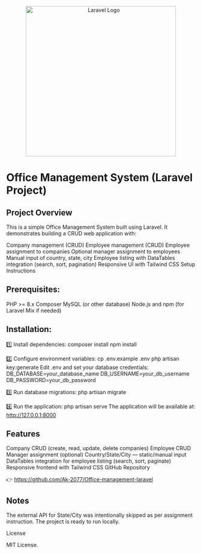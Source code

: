 <p align="center">
  <a href="https://laravel.com" target="_blank">
    <img src="https://raw.githubusercontent.com/laravel/art/master/logo-lockup/5%20SVG/2%20CMYK/1%20Full%20Color/laravel-logolockup-cmyk-red.svg" width="400" alt="Laravel Logo">
  </a>
</p>

 # Office Management System (Laravel Project)

## Project Overview

This is a simple Office Management System built using Laravel.
It demonstrates building a CRUD web application with:

Company management (CRUD)
Employee management (CRUD)
Employee assignment to companies
Optional manager assignment to employees
Manual input of country, state, city
Employee listing with DataTables integration (search, sort, pagination)
Responsive UI with Tailwind CSS
Setup Instructions

## Prerequisites:

PHP >= 8.x
Composer
MySQL (or other database)
Node.js and npm (for Laravel Mix if needed)

## Installation:

1️⃣ Install dependencies:
composer install
npm install

2️⃣ Configure environment variables:
cp .env.example .env
php artisan key:generate
Edit .env and set your database credentials:
DB_DATABASE=your_database_name
DB_USERNAME=your_db_username
DB_PASSWORD=your_db_password

3️⃣ Run database migrations:
php artisan migrate

4️⃣ Run the application:
php artisan serve
The application will be available at:
http://127.0.0.1:8000

## Features

Company CRUD (create, read, update, delete companies)
Employee CRUD
Manager assignment (optional)
Country/State/City — static/manual input
DataTables integration for employee listing (search, sort, paginate)
Responsive frontend with Tailwind CSS
GitHub Repository

👉 https://github.com/Ak-2077/Office-management-laravel

## Notes

The external API for State/City was intentionally skipped as per assignment instruction.
The project is ready to run locally.


License

MIT License.

